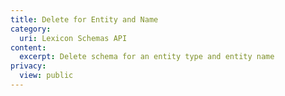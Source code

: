 ```yaml
---
title: Delete for Entity and Name
category:
  uri: Lexicon Schemas API
content:
  excerpt: Delete schema for an entity type and entity name
privacy:
  view: public
---
```


